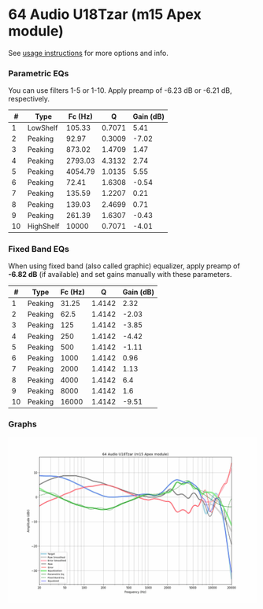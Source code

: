 # 64 Audio U18Tzar (m15 Apex module)
See [usage instructions](https://github.com/jaakkopasanen/AutoEq#usage) for more options and info.

### Parametric EQs
You can use filters 1-5 or 1-10. Apply preamp of -6.23 dB or -6.21 dB, respectively.

|   # | Type      |   Fc (Hz) |      Q |   Gain (dB) |
|-----|-----------|-----------|--------|-------------|
|   1 | LowShelf  |    105.33 | 0.7071 |        5.41 |
|   2 | Peaking   |     92.97 | 0.3009 |       -7.02 |
|   3 | Peaking   |    873.02 | 1.4709 |        1.47 |
|   4 | Peaking   |   2793.03 | 4.3132 |        2.74 |
|   5 | Peaking   |   4054.79 | 1.0135 |        5.55 |
|   6 | Peaking   |     72.41 | 1.6308 |       -0.54 |
|   7 | Peaking   |    135.59 | 1.2207 |        0.21 |
|   8 | Peaking   |    139.03 | 2.4699 |        0.71 |
|   9 | Peaking   |    261.39 | 1.6307 |       -0.43 |
|  10 | HighShelf |  10000    | 0.7071 |       -4.01 |

### Fixed Band EQs
When using fixed band (also called graphic) equalizer, apply preamp of **-6.82 dB** (if available) and set gains manually with these parameters.

|   # | Type    |   Fc (Hz) |      Q |   Gain (dB) |
|-----|---------|-----------|--------|-------------|
|   1 | Peaking |     31.25 | 1.4142 |        2.32 |
|   2 | Peaking |     62.5  | 1.4142 |       -2.03 |
|   3 | Peaking |    125    | 1.4142 |       -3.85 |
|   4 | Peaking |    250    | 1.4142 |       -4.42 |
|   5 | Peaking |    500    | 1.4142 |       -1.11 |
|   6 | Peaking |   1000    | 1.4142 |        0.96 |
|   7 | Peaking |   2000    | 1.4142 |        1.13 |
|   8 | Peaking |   4000    | 1.4142 |        6.4  |
|   9 | Peaking |   8000    | 1.4142 |        1.6  |
|  10 | Peaking |  16000    | 1.4142 |       -9.51 |

### Graphs
![](./64%20Audio%20U18Tzar%20(m15%20Apex%20module).png)
